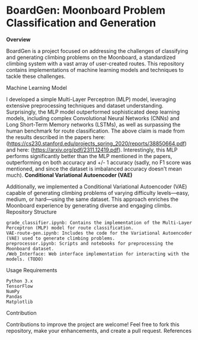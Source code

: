 # BoardGen: Moonboard Problem Classification and Generation   
**Overview**

BoardGen is a project focused on addressing the challenges of classifying and generating climbing problems on the Moonboard, a standardized climbing system with a vast array of user-created routes. This repository contains implementations of machine learning models and techniques to tackle these challenges.

Machine Learning Model

I developed a simple Multi-Layer Perceptron (MLP) model, leveraging extensive preprocessing techniques and dataset understanding. Surprisingly, the MLP model outperformed sophisticated deep learning models, including complex Convolutional Neural Networks (CNNs) and Long Short-Term Memory networks (LSTMs), 
as well as surpassing the human benchmark for route classification. The above claim is made from the results described in the papers here: (https://cs230.stanford.edu/projects_spring_2020/reports/38850664.pdf) and here: (https://arxiv.org/pdf/2311.12419.pdf). Interestingly, this MLP performs significantly better
than the MLP mentioned in the papers, outperforming on both accuracy and +/- 1 accuracy (sadly, no F1 score was mentioned, and since the dataset is imbalanced accuracy doesn't mean much).
**Conditional Variational Autoencoder (VAE)**

Additionally, we implemented a Conditional Variational Autoencoder (VAE) capable of generating climbing problems of varying difficulty levels—easy, medium, or hard—using the same dataset. This approach enriches the Moonboard experience by generating diverse and engaging climbs.
Repository Structure

    grade_classifier.ipynb: Contains the implementation of the Multi-Layer Perceptron (MLP) model for route classification.
    VAE-route-gen.ipynb: Includes the code for the Variational Autoencoder (VAE) used to generate climbing problems.
    preprocessor.ipynb: Scripts and notebooks for preprocessing the Moonboard dataset.
    /Web_Interface: Web interface implementation for interacting with the models. (TODO)

Usage
Requirements

    Python 3.x
    TensorFlow
    NumPy
    Pandas
    Matplotlib

Contribution

Contributions to improve the project are welcome! Feel free to fork this repository, make your enhancements, and create a pull request.
References
